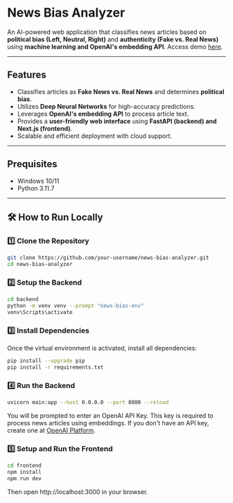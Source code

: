 # News Bias Analyzer

An AI-powered web application that classifies news articles based on **political bias (Left, Neutral, Right)** and **authenticity (Fake vs. Real News)** using **machine learning and OpenAI's embedding API**. Access demo [here](https://capstone-frontend-1-calculator5329-ethans-projects-becdb732.vercel.app/).

---

## Features
- Classifies articles as **Fake News vs. Real News** and determines **political bias**.
- Utilizes **Deep Neural Networks** for high-accuracy predictions.
- Leverages **OpenAI's embedding API** to process article text.
- Provides a **user-friendly web interface** using **FastAPI (backend) and Next.js (frontend)**.
- Scalable and efficient deployment with cloud support.

---

## Prequisites 
 - Windows 10/11
 - Python 3.11.7

---

## 🛠️ How to Run Locally

### 1️⃣ Clone the Repository
```bash
git clone https://github.com/your-username/news-bias-analyzer.git
cd news-bias-analyzer
```

### 2️⃣ Setup the Backend
```bash
cd backend
python -m venv venv --prompt "news-bias-env"
venv\Scripts\activate
```

### 3️⃣ Install Dependencies
Once the virtual environment is activated, install all dependencies:
```bash
pip install --upgrade pip
pip install -r requirements.txt
```

### 4️⃣ Run the Backend
```bash
uvicorn main:app --host 0.0.0.0 --port 8000 --reload
```
You will be prompted to enter an OpenAI API Key. This key is required to process news articles using embeddings.
If you don't have an API key, create one at [OpenAI Platform](https://platform.openai.com/).

### 5️⃣ Setup and Run the Frontend
```bash
cd frontend
npm install
npm run dev
```
Then open http://localhost:3000 in your browser.
